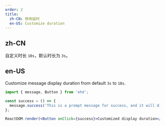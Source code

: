 ```yaml
---
order: 2
title:
  zh-CN: 修改延时
  en-US: Customize duration
---
```


## zh-CN

自定义时长 `10s`，默认时长为 `3s`。

## en-US

Customize message display duration from default `3s` to `10s`.

```jsx
import { message, Button } from 'ehd';

const success = () => {
  message.success('This is a prompt message for success, and it will disappear in 10 seconds', 10);
};

ReactDOM.render(<Button onClick={success}>Customized display duration</Button>, mountNode);
```
